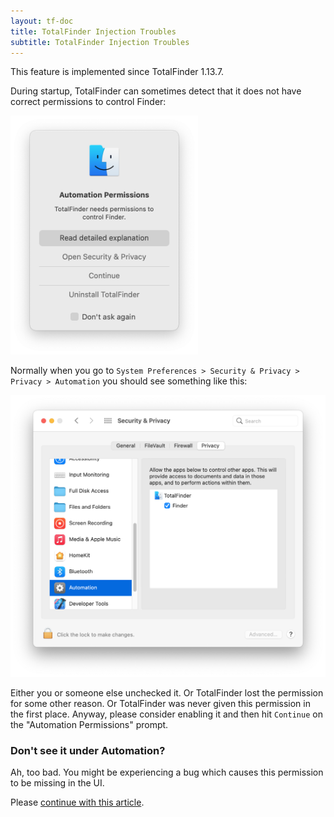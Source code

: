 ```yaml
---
layout: tf-doc
title: TotalFinder Injection Troubles
subtitle: TotalFinder Injection Troubles
---
```


<p class="info-box compatibility">
This feature is implemented since TotalFinder 1.13.7.
</p>

During startup, TotalFinder can sometimes detect that it does not have correct permissions to control Finder: 

<img src="images/totalfinder-automation-permissions.png" class="no-background" style="width:300px" alt="totalfinder automation permissions">

Normally when you go to `System Preferences > Security & Privacy > Privacy > Automation` you should see
something like this:

<img src="images/totalfinder-automation-prefs.png" class="no-background" style="width:800px" alt="totalfinder automation permissions">

Either you or someone else unchecked it. Or TotalFinder lost the permission for some other reason. 
Or TotalFinder was never given this permission in the first place. 
Anyway, please consider enabling it and then hit `Continue` on the "Automation Permissions" prompt.

### Don't see it under Automation?

Ah, too bad. You might be experiencing a bug which causes this permission to be missing in the UI. 

Please [continue with this article](/injection-troubles).